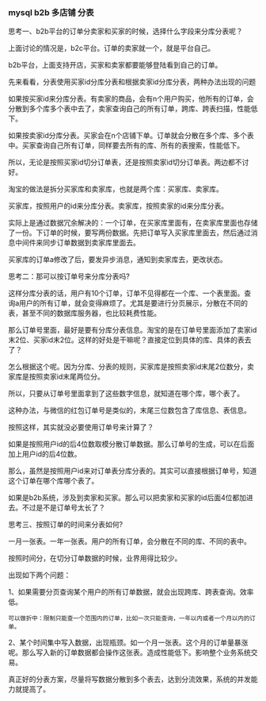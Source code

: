 ### mysql b2b 多店铺 分表

思考一、b2b平台的订单分卖家和买家的时候，选择什么字段来分库分表呢？

 

上面讨论的情况是，b2c平台。订单的卖家就一个，就是平台自己。

 

b2b平台，上面支持开店，买家和卖家都要能够登陆看到自己的订单。

 

先来看看，分表使用买家id分库分表和根据卖家id分库分表，两种办法出现的问题

 

如果按买家id来分库分表。有卖家的商品，会有n个用户购买，他所有的订单，会分散到多个库多个表中去了，卖家查询自己的所有订单，跨库、跨表扫描，性能低下。

如果按卖家id分库分表。买家会在n个店铺下单。订单就会分散在多个库、多个表中。买家查询自己所有订单，同样要去所有的库、所有的表搜索，性能低下。

 

所以，无论是按照买家id切分订单表，还是按照卖家id切分订单表。两边都不讨好。

 

淘宝的做法是拆分买家库和卖家库，也就是两个库：买家库、卖家库。

买家库，按照用户的id来分库分表。卖家库，按照卖家的id来分库分表。

实际上是通过数据冗余解决的：一个订单，在买家库里面有，在卖家库里面也存储了一份。下订单的时候，要写两份数据。先把订单写入买家库里面去，然后通过消息中间件来同步订单数据到卖家库里面去。

 

买家库的订单a修改了后，要发异步消息，通知到卖家库去，更改状态。

 

 

思考二：那可以按订单号来分库分表吗?  

 

这样分库分表的话，用户有10个订单，订单不见得都在一个库、一个表里面。查询a用户的所有订单，就会变得麻烦了。尤其是要进行分页展示，分散在不同的表，甚至不同的数据库服务器，也比较耗费性能。

 

那么订单号里面，最好是要有分库分表信息。淘宝的是在订单号里面添加了卖家id末2位、买家id末2位。这样的好处是干嘛呢？直接定位到具体的库、具体的表去了？

 

怎么根据这个呢。因为分库、分表的规则，买家库是按照卖家id末尾2位数分，卖家库是按照卖家id末尾两位分。

 

所以，只要从订单号里面拿到了这些数字信息，就知道在哪个库，哪个表了。

这种办法，与微信的红包订单号是类似的，末尾三位数包含了库信息、表信息。

 

按照这样，其实就没必要使用订单号来计算了？

如果是按照用户id的后4位数取模分散订单数据。那么订单号的生成，可以在后面加上用户id的后4位数。

那么，虽然是按照用户id来对订单表分库分表的。其实可以直接根据订单号，知道这个订单在哪个库哪个表了。

如果是b2b系统，涉及到卖家和买家。那么可以把卖家和买家的id后面4位都加进去。不过是不是订单号太长了？

 

 

思考三、按照订单的时间来分表如何?

 

一月一张表。一年一张表。用户的所有订单，会分散在不同的库、不同的表中。

 

按照时间分，在切分订单数据的时候，业界用得比较少。

 

出现如下两个问题：

 

1、如果需要分页查询某个用户的所有订单数据，就会出现跨库、跨表查询。效率低。

    可以做折中：限制只能查一个范围内的订单，比如一次只能查询，一年以内或者一个月以内的订单。

2、某个时间集中写入数据，出现瓶颈。如一个月一张表。这个月的订单量暴涨呢。那么写入新的订单数据都会操作这张表。造成性能低下。影响整个业务系统交易。

真正好的分表方案，尽量将写数据分散到多个表去，达到分流效果，系统的并发能力就提高了。
